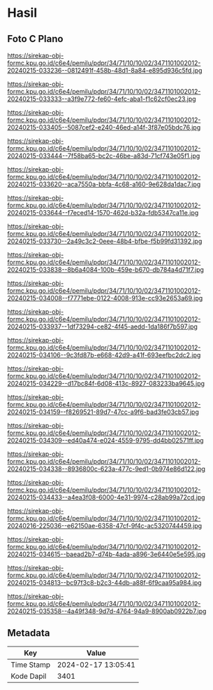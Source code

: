 # Hasil

## Foto C Plano

https://sirekap-obj-formc.kpu.go.id/c6e4/pemilu/pdpr/34/71/10/10/02/3471101002012-20240215-033236--0812491f-458b-48d1-8a84-e895d936c5fd.jpg

https://sirekap-obj-formc.kpu.go.id/c6e4/pemilu/pdpr/34/71/10/10/02/3471101002012-20240215-033333--a3f9e772-fe60-4efc-aba1-f1c62cf0ec23.jpg

https://sirekap-obj-formc.kpu.go.id/c6e4/pemilu/pdpr/34/71/10/10/02/3471101002012-20240215-033405--5087cef2-e240-46ed-a14f-3f87e05bdc76.jpg

https://sirekap-obj-formc.kpu.go.id/c6e4/pemilu/pdpr/34/71/10/10/02/3471101002012-20240215-033444--7f58ba65-bc2c-46be-a83d-71cf743e05f1.jpg

https://sirekap-obj-formc.kpu.go.id/c6e4/pemilu/pdpr/34/71/10/10/02/3471101002012-20240215-033620--aca7550a-bbfa-4c68-a160-9e628da1dac7.jpg

https://sirekap-obj-formc.kpu.go.id/c6e4/pemilu/pdpr/34/71/10/10/02/3471101002012-20240215-033644--f7eced14-1570-462d-b32a-fdb5347ca11e.jpg

https://sirekap-obj-formc.kpu.go.id/c6e4/pemilu/pdpr/34/71/10/10/02/3471101002012-20240215-033730--2a49c3c2-0eee-48b4-bfbe-f5b99fd31392.jpg

https://sirekap-obj-formc.kpu.go.id/c6e4/pemilu/pdpr/34/71/10/10/02/3471101002012-20240215-033838--8b6a4084-100b-459e-b670-db784a4d71f7.jpg

https://sirekap-obj-formc.kpu.go.id/c6e4/pemilu/pdpr/34/71/10/10/02/3471101002012-20240215-034008--f7771ebe-0122-4008-913e-cc93e2653a69.jpg

https://sirekap-obj-formc.kpu.go.id/c6e4/pemilu/pdpr/34/71/10/10/02/3471101002012-20240215-033937--1df73294-ce82-4f45-aedd-1da186f7b597.jpg

https://sirekap-obj-formc.kpu.go.id/c6e4/pemilu/pdpr/34/71/10/10/02/3471101002012-20240215-034106--9c3fd87b-e668-42d9-a41f-693eefbc2dc2.jpg

https://sirekap-obj-formc.kpu.go.id/c6e4/pemilu/pdpr/34/71/10/10/02/3471101002012-20240215-034229--d17bc84f-6d08-413c-8927-083233ba9645.jpg

https://sirekap-obj-formc.kpu.go.id/c6e4/pemilu/pdpr/34/71/10/10/02/3471101002012-20240215-034159--f8269521-89d7-47cc-a9f6-bad3fe03cb57.jpg

https://sirekap-obj-formc.kpu.go.id/c6e4/pemilu/pdpr/34/71/10/10/02/3471101002012-20240215-034309--ed40a474-e024-4559-9795-dd4bb02571ff.jpg

https://sirekap-obj-formc.kpu.go.id/c6e4/pemilu/pdpr/34/71/10/10/02/3471101002012-20240215-034338--8936800c-623a-477c-9ed1-0b974e86d122.jpg

https://sirekap-obj-formc.kpu.go.id/c6e4/pemilu/pdpr/34/71/10/10/02/3471101002012-20240215-034433--a4ea3f08-6000-4e31-9974-c28ab99a72cd.jpg

https://sirekap-obj-formc.kpu.go.id/c6e4/pemilu/pdpr/34/71/10/10/02/3471101002012-20240216-225036--e62150ae-6358-47cf-9f4c-ac5320744459.jpg

https://sirekap-obj-formc.kpu.go.id/c6e4/pemilu/pdpr/34/71/10/10/02/3471101002012-20240215-034615--baead2b7-d74b-4ada-a896-3e6440e5e595.jpg

https://sirekap-obj-formc.kpu.go.id/c6e4/pemilu/pdpr/34/71/10/10/02/3471101002012-20240215-034813--bc97f3c8-b2c3-44db-a88f-6f9caa95a984.jpg

https://sirekap-obj-formc.kpu.go.id/c6e4/pemilu/pdpr/34/71/10/10/02/3471101002012-20240215-035358--4a49f348-9d7d-4764-94a9-8900ab0922b7.jpg


## Metadata

| Key        | Value               |
| ---------- | ------------------- |
| Time Stamp | 2024-02-17 13:05:41 |
| Kode Dapil | 3401                |



